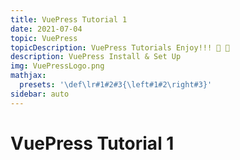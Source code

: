 ```yaml
---
title: VuePress Tutorial 1
date: 2021-07-04
topic: VuePress
topicDescription: VuePress Tutorials Enjoy!!! 🍌 🐒
description: VuePress Install & Set Up
img: VuePressLogo.png
mathjax:
  presets: '\def\lr#1#2#3{\left#1#2\right#3}'
sidebar: auto
---
```


# VuePress Tutorial 1
